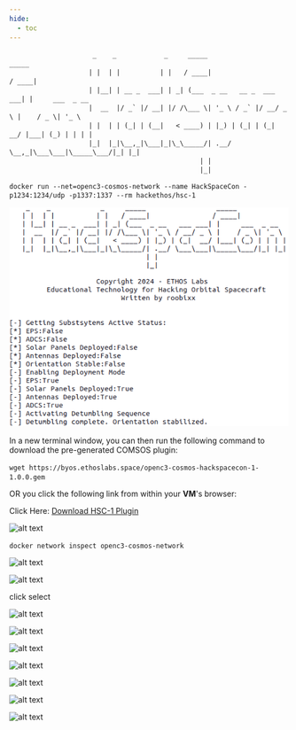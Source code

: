 ```yaml
---
hide:
  - toc
---
```



```
                     _    _            _     _____                       _____            
                    | |  | |          | |   / ____|                     / ____|           
                    | |__| | __ _  ___| | _| (___  _ __   __ _  ___ ___| |     ___  _ __  
                    |  __  |/ _` |/ __| |/ /\___ \| '_ \ / _` |/ __/ _ \ |    / _ \| '_ \ 
                    | |  | | (_| | (__|   < ____) | |_) | (_| | (_|  __/ |___| (_) | | | |
                    |_|  |_|\__,_|\___|_|\_\_____/| .__/ \__,_|\___\___|\_____\___/|_| |_|
                                                | |                                     
                                                |_|                                     
```

```
docker run --net=openc3-cosmos-network --name HackSpaceCon -p1234:1234/udp -p1337:1337 --rm hackethos/hsc-1
```

![alt text](image-34.png)

In a new terminal window, you can then run the following command to download the pre-generated COMSOS plugin:

```wget https://byos.ethoslabs.space/openc3-cosmos-hackspacecon-1-1.0.0.gem```

OR you click the following link from within your **VM**'s browser:

Click Here: [Download HSC-1 Plugin](openc3-cosmos-hackspacecon-1-1.0.0.gem)




![alt text](image-35.png)

```docker network inspect openc3-cosmos-network```

![alt text](image-39.png)


![alt text](image-38.png)


click select

![alt text](image-37.png)

![alt text](image-40.png)

![alt text](image-41.png)

![alt text](image-43.png)

![alt text](image-44.png)

![alt text](image-45.png)

![alt text](image-46.png)